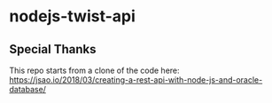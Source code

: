 # nodejs-twist-api

## Special Thanks
This repo starts from a clone of the code here:
https://jsao.io/2018/03/creating-a-rest-api-with-node-js-and-oracle-database/
